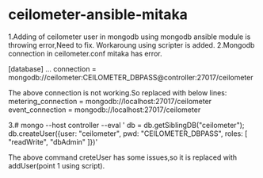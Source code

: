 # ceilometer-ansible-mitaka

1.Adding of ceilometer user in mongodb using mongodb ansible module is throwing error,Need to fix.
  Workaroung using scripter is added.
2.Mongodb connection in ceilometer.conf mitaka has error.
  
  [database]
...
connection = mongodb://ceilometer:CEILOMETER_DBPASS@controller:27017/ceilometer

 The above connection is not working.So replaced with below lines:
 metering_connection = mongodb://localhost:27017/ceilometer
 event_connection = mongodb://localhost:27017/ceilometer

3.# mongo --host controller --eval '
  db = db.getSiblingDB("ceilometer");
  db.createUser({user: "ceilometer",
  pwd: "CEILOMETER_DBPASS",
  roles: [ "readWrite", "dbAdmin" ]})'

  The above command creteUser has some issues,so it is replaced with addUser(point 1 using script).
